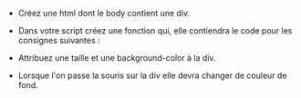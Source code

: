 * Créez une html dont le body contient une div.

* Dans votre script créez une fonction qui, elle contiendra le code pour les consignes suivantes :

* Attribuez  une taille et une background-color à la div.

* Lorsque l'on passe la souris sur la div elle devra changer de couleur de fond.

